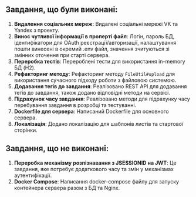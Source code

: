 ## Завдання, що були виконані:

1. **Видалення соціальних мереж**: Видалені соціальні мережі VK та Yandex з проекту.
2. **Винос чутливої інформації в проперті файл**: Логін, пароль БД, ідентифікатори для OAuth реєстрації/авторизації, налаштування пошти винесені в окремий .env файл, значення зчитуються зі змінних оточення при старті сервера.
3. **Переробка тестів**: Перероблені тести для використання in-memory БД (H2).
4. **Рефакторинг методу**: Рефакторинг методу `FileUtil#upload` для використання сучасного підходу роботи з файловою системою.
5. **Додавання тегів до завдання**: Реалізовано REST API для додавання тегів до завдання, також додано відповідні методи на сервісі.
6. **Підрахунок часу завдання**: Реалізовано методи для підрахунку часу перебування завдання в розробці та тестуванні.
7. **Dockerfile для сервера**: Написаний Dockerfile для основного сервера.
8. **Локалізація**: Додано локалізацію для шаблонів листів та стартової сторінки.

## Завдання, що не виконані:

1. **Переробка механізму розпізнавання з JSESSIONID на JWT**: Це завдання, яке потребує додаткового часу та змін у механізмах аутентифікації.
2. **Docker Compose**: Написання docker-compose файлу для запуску контейнера сервера разом з БД та Nginx.
